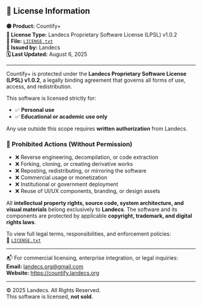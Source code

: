 ## 📄 License Information

**🟣 Product:** Countify+  
**🔐 License Type:** Landecs Proprietary Software License (LPSL) v1.0.2  
**📁 File:** [`LICENSE.txt`](https://countify.landecs.org/LICENSE.txt)  
**🏢 Issued by:** Landecs  
**🗓️ Last Updated:** August 6, 2025  

---

Countify+ is protected under the **Landecs Proprietary Software License (LPSL) v1.0.2**, a legally binding agreement that governs all forms of use, access, and redistribution.

This software is licensed strictly for:

- ✅ **Personal use**
- ✅ **Educational or academic use only**

Any use outside this scope requires **written authorization** from Landecs.

### 🚫 Prohibited Actions (Without Permission)

- ❌ Reverse engineering, decompilation, or code extraction  
- ❌ Forking, cloning, or creating derivative works  
- ❌ Reposting, redistributing, or mirroring the software  
- ❌ Commercial usage or monetization  
- ❌ Institutional or government deployment  
- ❌ Reuse of UI/UX components, branding, or design assets  

All **intellectual property rights, source code, system architecture, and visual materials** belong exclusively to **Landecs**. The software and its components are protected by applicable **copyright, trademark, and digital rights laws**.

To view full legal terms, responsibilities, and enforcement policies:  
🔗 [`LICENSE.txt`](https://countify.landecs.org/LICENSE.txt)

---

📬 For commercial licensing, enterprise integration, or legal inquiries:  
**Email:** landecs.org@gmail.com  
**Website:** https://countify.landecs.org

---

© 2025 Landecs. All Rights Reserved.  
This software is licensed, **not sold**.